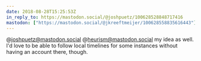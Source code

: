 ```yaml
---
date: 2018-08-28T15:25:53Z
in_reply_to: https://mastodon.social/@joshpuetz/100628528848717416
mastodon: ["https://mastodon.social/@jkreeftmeijer/100628558835616443"]
---
```

@joshpuetz@mastodon.social @heurism@mastodon.social my idea as well. I'd love to be able to follow local timelines for some instances without having an account there, though.
